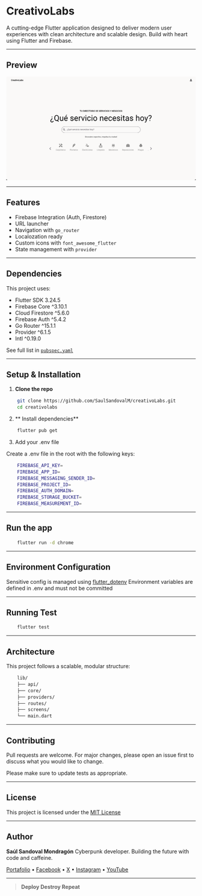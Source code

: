 # CreativoLabs

A cutting-edge Flutter application designed to deliver modern user experiences with clean architecture and scalable design. Build with heart using Flutter and Firebase.

---

## Preview

![App Screenshot](assets/images/home.png)

---

## Features

- Firebase Integration (Auth, Firestore)
- URL launcher
- Navigation with `go_router`
- Localozation ready
- Custom icons with `font_awesome_flutter`
- State management with `provider`

---

## Dependencies

This project uses:

- Flutter SDK 3.24.5
- Firebase Core ^3.10.1
- Cloud Firestore ^5.6.0
- Firebase Auth ^5.4.2
- Go Router ^15.1.1
- Provider ^6.1.5
- Intl ^0.19.0

See full list in [`pubspec.yaml`](./pubspec.yaml)

---

## Setup & Installation

1. **Clone the repo**
```bash
    git clone https://github.com/SaulSandovalM/creativoLabs.git
    cd creativolabs
```

2. ** Install dependencies**

```bash
    flutter pub get
```

3. Add your .env file

Create a .env file in the root with the following keys:

```bash
    FIREBASE_API_KEY=
    FIREBASE_APP_ID=
    FIREBASE_MESSAGING_SENDER_ID=
    FIREBASE_PROJECT_ID=
    FIREBASE_AUTH_DOMAIN=
    FIREBASE_STORAGE_BUCKET=
    FIREBASE_MEASUREMENT_ID=
```

---

## Run the app

```bash
    flutter run -d chrome
```

---

## Environment Configuration

Sensitive config is managed using [flutter_dotenv](https://pub.dev/packages/flutter_dotenv)
Environment variables are defined in .env and must not be committed

---

## Running Test

```bash
    flutter test
```

---

## Architecture

This project follows a scalable, modular structure:

```bash
    lib/
    ├── api/
    ├── core/
    ├── providers/
    ├── routes/
    ├── screens/
    └── main.dart
```

---

## Contributing

Pull requests are welcome. For major changes, please open an issue first to discuss what you would like to change.

Please make sure to update tests as appropriate.

---

## License

This project is licensed under the [MIT License](https://github.com/SaulSandovalM/creativoLabs/blob/main/LICENSE)

---

## Author

**Saúl Sandoval Mondragón**
Cyberpunk developer. Building the future with code and caffeine.

[Portafolio](https://saulsandovalm.github.io/Portfolio/) • [Facebook](https://www.facebook.com/SaulSandovalM) • [X](https://x.com/SaulSandovalM) • [Instagram](https://www.instagram.com/saulsandovalm/) • [YouTube](https://www.youtube.com/@saulsandovalm)

---

> **Deploy Destroy Repeat**
